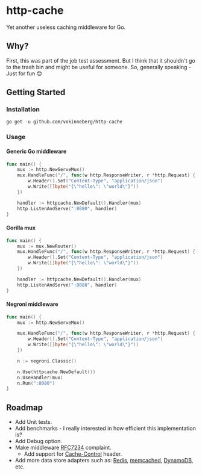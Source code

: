 # http-cache

Yet another useless caching middleware for Go.

## Why?

First, this was part of the job test assessment. But I think that it shouldn't go to the trash bin and might be useful for someone. So, generally speaking - Just for fun 😊

## Getting Started

### Installation

`go get -u github.com/vokinneberg/http-cache`

### Usage

#### Generic Go middleware

```Go
func main() {
    mux := http.NewServeMux()
    mux.HandleFunc("/", func(w http.ResponseWriter, r *http.Request) {
        w.Header().Set("Content-Type", "application/json")
        w.Write([]byte("{\"hello\": \"world\"}"))
    })

    handler := httpcache.NewDefault().Handler(mux)
    http.ListenAndServe(":8080", handler)
}
```

#### Gorilla mux

```Go
func main() {
    mux := mux.NewRouter()
    mux.HandleFunc("/", func(w http.ResponseWriter, r *http.Request) {
        w.Header().Set("Content-Type", "application/json")
        w.Write([]byte("{\"hello\": \"world\"}"))
    })

    handler := httpcache.NewDefault().Handler(mux)
    http.ListenAndServe(":8080", handler)
}
```

#### Negroni middleware

```Go
func main() {
    mux := http.NewServeMux()

    mux.HandleFunc("/", func(w http.ResponseWriter, r *http.Request) {
        w.Header().Set("Content-Type", "application/json")
        w.Write([]byte("{\"hello\": \"world\"}"))
    })

    n := negroni.Classic()

    n.Use(httpcache.NewDefault())
    n.UseHandler(mux)
    n.Run(":8080")
}
```

## Roadmap

* Add Unit tests.
* Add benchmarks - I really interested in how efficient this implementation is?
* Add Debug option.
* Make middleware [RFC7234](https://tools.ietf.org/html/rfc7234) complaint.
  * Add support for [Cache-Control](https://developer.mozilla.org/en-US/docs/Web/HTTP/Headers/Cache-Control) header.
* Add more data store adapters such as: [Redis](https://redis.io/), [memcached](https://www.memcached.org/), [DynamoDB](https://aws.amazon.com/dynamodb/), etc.

